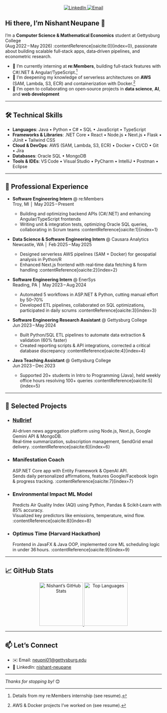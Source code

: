 <p align="center">
  <a href="https://www.linkedin.com/in/nishant-neupane-677237214">
    <img src="https://img.shields.io/badge/LinkedIn-nishant--neupane-blue?logo=linkedin" alt="LinkedIn"/>
  </a>
  <a href="mailto:neupni01@gettysburg.edu">
    <img src="https://img.shields.io/badge/Email-neupni01@gettysburg.edu-red?logo=gmail" alt="Email"/>
  </a>
</p>

## Hi there, I’m Nishant Neupane 👋

I’m a **Computer Science & Mathematical Economics** student at Gettysburg College  
(Aug 2022 – May 2026) :contentReference[oaicite:0]{index=0}, passionate about building scalable full‑stack apps, data‑driven pipelines, and econometric research.

- 🔭 I’m currently interning at **re:Members**, building full‑stack features with C#/.NET & Angular/TypeScript.[^1]  
- 🌱 I’m deepening my knowledge of serverless architectures on **AWS** (SAM, Lambda, S3, ECR) and containerization with Docker.[^2]  
- 👯 I’m open to collaborating on open‑source projects in **data science**, **AI**, and **web development**  

---

## 🛠️ Technical Skills

- **Languages**: Java • Python • C# • SQL • JavaScript • TypeScript  
- **Frameworks & Libraries**: .NET Core • React • Node.js • Next.js • Flask • JUnit • Tailwind CSS  
- **Cloud & DevOps**: AWS (SAM, Lambda, S3, ECR) • Docker • CI/CD • Git • Jira  
- **Databases**: Oracle SQL • MongoDB  
- **Tools & IDEs**: VS Code • Visual Studio • PyCharm • IntelliJ • Postman • Eclipse

---

## 💼 Professional Experience

- **Software Engineering Intern** @ re:Members  
  Troy, MI │ May 2025 – Present  
  - Building and optimizing backend APIs (C#/.NET) and enhancing Angular/TypeScript frontends  
  - Writing unit & integration tests, optimizing Oracle SQL queries, collaborating in Scrum teams :contentReference[oaicite:1]{index=1}

- **Data Science & Software Engineering Intern** @ Causara Analytics  
  Newcastle, WA │ Feb 2025 – May 2025  
  - Designed serverless AWS pipelines (SAM + Docker) for geospatial analysis in Python/R  
  - Enhanced Next.js frontend with real‑time data fetching & form handling :contentReference[oaicite:2]{index=2}

- **Software Engineering Intern** @ EnerSys  
  Reading, PA │ May 2023 – Aug 2024  
  - Automated 5 workflows in ASP.NET & Python, cutting manual effort by 50–70%  
  - Developed ETL pipelines, collaborated on SQL optimizations, participated in daily scrums :contentReference[oaicite:3]{index=3}

- **Software Engineering Research Assistant** @ Gettysburg College  
  Jun 2023 – May 2024  
  - Built Python/SQL ETL pipelines to automate data extraction & validation (60% faster)  
  - Created reporting scripts & API integrations, corrected a critical database discrepancy :contentReference[oaicite:4]{index=4}

- **Java Teaching Assistant** @ Gettysburg College  
  Jun 2023 – Dec 2023  
  - Supported 20+ students in Intro to Programming (Java), held weekly office hours resolving 100+ queries :contentReference[oaicite:5]{index=5}

---

## 🔭 Selected Projects

- ### [NuBrief](#)  
  AI‑driven news aggregation platform using Node.js, Next.js, Google Gemini API & MongoDB.  
  Real‑time summarization, subscription management, SendGrid email delivery. :contentReference[oaicite:6]{index=6}

- ### Manifestation Coach  
  ASP.NET Core app with Entity Framework & OpenAI API.  
  Sends daily personalized affirmations, features Google/Facebook login & progress tracking. :contentReference[oaicite:7]{index=7}

- ### Environmental Impact ML Model  
  Predicts Air Quality Index (AQI) using Python, Pandas & Scikit‑Learn with 85% accuracy.  
  Visualized key predictors like emissions, temperature, wind flow. :contentReference[oaicite:8]{index=8}

- ### Optimus Time (Harvard Hackathon)  
  Frontend in JavaFX & Java OOP, implemented core ML scheduling logic in under 36 hours. :contentReference[oaicite:9]{index=9}

---

## 📈 GitHub Stats

<div align="center">
  <a href="https://github.com/USERNAME">
    <img height="140" src="https://github-readme-stats.vercel.app/api?username=USERNAME&show_icons=true&theme=radical&count_private=true" alt="Nishant’s GitHub Stats" />
    <img height="140" src="https://github-readme-stats.vercel.app/api/top-langs/?username=USERNAME&layout=compact&theme=radical" alt="Top Languages" />
  </a>
</div>

---

## 📫 Let’s Connect

- ✉️ Email: [neupni01@gettysburg.edu](mailto:neupni01@gettysburg.edu)  
- 🔗 LinkedIn: [nishant-neupane](https://www.linkedin.com/in/nishant-neupane-677237214)

---

_Thanks for stopping by!_ 😊

[^1]: Details from my re:Members internship (see resume).  
[^2]: AWS & Docker projects I’ve worked on (see resume).
